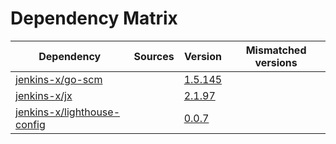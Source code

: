 # Dependency Matrix

Dependency | Sources | Version | Mismatched versions
---------- | ------- | ------- | -------------------
[jenkins-x/go-scm](https://github.com/jenkins-x/go-scm) |  | [1.5.145]() | 
[jenkins-x/jx](https://github.com/jenkins-x/jx) |  | [2.1.97](https://github.com/jenkins-x/jx/releases/tag/v2.1.97) | 
[jenkins-x/lighthouse-config](https://github.com/jenkins-x/lighthouse-config) |  | [0.0.7]() | 
